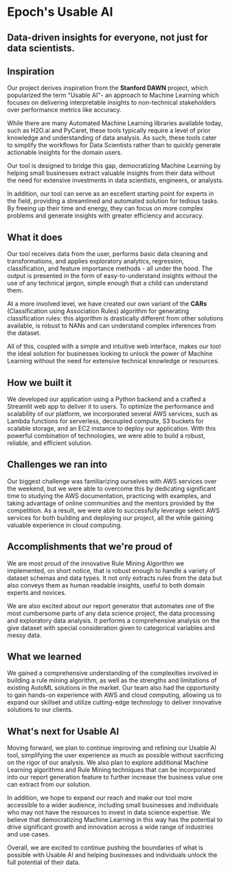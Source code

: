 # Epoch's Usable AI 
## Data-driven insights for everyone, not just for data scientists.

## Inspiration
Our project derives inspiration from the **Stanford DAWN** project, which popularized the term "Usable AI"- an approach to Machine Learning which focuses on delivering interpretable insights to non-technical stakeholders over performance metrics like accuracy.

While there are many Automated Machine Learning libraries available today, such as H2O.ai and PyCaret, these tools typically require a level of prior knowledge and understanding of data analysis. As such, these tools cater to simplify the workflows for Data Scientists rather than to quickly generate actionable insights for the domain users.

Our tool is designed to bridge this gap, democratizing Machine Learning by helping small businesses extract valuable insights from their data without the need for extensive investments in data scientists, engineers, or analysts.

In addition, our tool can serve as an excellent starting point for experts in the field, providing a streamlined and automated solution for tedious tasks. By freeing up their time and energy, they can focus on more complex problems and generate insights with greater efficiency and accuracy.

## What it does
Our tool receives data from the user, performs basic data cleaning and transformations, and applies exploratory analytics, regression, classification, and feature importance methods - all under the hood. The output is presented in the form of easy-to-understand insights without the use of any technical jargon, simple enough that a child can understand them.

At a more involved level, we have created our own variant of the **CARs** (Classification using Association Rules) algorithm for generating classification rules: this algorithm is drastically different from other solutions available, is robust to NANs and can understand complex inferences from the dataset. 

All of this, coupled with a simple and intuitive web interface, makes our tool the ideal solution for businesses looking to unlock the power of Machine Learning without the need for extensive technical knowledge or resources. 

## How we built it
We developed our application using a Python backend and a crafted a Streamlit web app to deliver it to users. To optimize the performance and scalability of our platform, we incorporated several AWS services, such as Lambda functions for serverless, decoupled compute, S3 buckets for scalable storage, and an EC2 instance to deploy our application. With this powerful combination of technologies, we were able to build a robust, reliable, and efficient solution.

## Challenges we ran into
Our biggest challenge was familiarizing ourselves with AWS services over the weekend, but we were able to overcome this by dedicating significant time to studying the AWS documentation, practicing with examples, and taking advantage of online communities and the mentors provided by the competition. As a result, we were able to successfully leverage select AWS services for both building and deploying our project, all the while gaining valuable experience in cloud computing.

## Accomplishments that we're proud of
We are most proud of the innovative Rule Mining Algorithm we implemented, on short notice, that is robust enough to handle a variety of dataset schemas and data types. It not only extracts rules from the data but also conveys them as human readable insights, useful to both domain experts and novices.

We are also excited about our report generator that automates one of the most cumbersome parts of any data science project, the data processing and exploratory data analysis. It performs a comprehensive analysis on the give dataset with special consideration given to categorical variables and messy data.

## What we learned
We gained a comprehensive understanding of the complexities involved in building a rule mining algorithm, as well as the strengths and limitations of existing AutoML solutions in the market. Our team also had the opportunity to gain hands-on experience with AWS and cloud computing, allowing us to expand our skillset and utilize cutting-edge technology to deliver innovative solutions to our clients.

## What's next for Usable AI
Moving forward, we plan to continue improving and refining our Usable AI tool, simplifying the user experience as much as possible without sacrificing on the rigor of our analysis. We also plan to explore additional Machine Learning algorithms and Rule Mining techniques that can be incorporated into our report generation feature to further increase the business value one can extract from our solution.

In addition, we hope to expand our reach and make our tool more accessible to a wider audience, including small businesses and individuals who may not have the resources to invest in data science expertise. We believe that democratizing Machine Learning in this way has the potential to drive significant growth and innovation across a wide range of industries and use cases.

Overall, we are excited to continue pushing the boundaries of what is possible with Usable AI and helping businesses and individuals unlock the full potential of their data.

